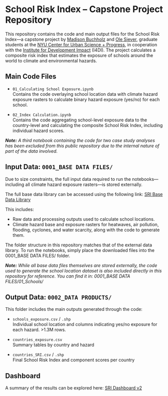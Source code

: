 # School Risk Index – Capstone Project Repository

This repository contains the code and main output files for the School Risk Index—a capstone project by [Madison Buchholz](mailto:madison.buchholz@nyu.edu) and [Ole Siever](mailto:ole.siever@nyu.edu), graduate students at the [NYU Center for Urban Science + Progress](https://engineering.nyu.edu/research-innovation/centers/cusp), in cooperation with the [Institute for Development Impact](https://i4di.org) (I4DI). The project calculates a composite risk index that estimates the exposure of schools around the world to climate and environmental hazards.


## Main Code Files

- `01_Calculating School Exposure.ipynb`  
  Contains the code overlaying school location data with climate hazard exposure rasters to calculate binary hazard exposure (yes/no) for each school.

- `02_Index Calculation.ipynb`  
  Contains the code aggregating school-level exposure data to the country-level and calculating the composite School Risk Index, including individual hazard scores.

***Note:** A third notebook containing the code for two case study analyses has been excluded from this public repository due to the internal nature of part of the data involved.*



## Input Data: `0001_BASE DATA FILES/`

Due to size constraints, the full input data required to run the notebooks—including all climate hazard exposure rasters—is stored externally.

The full base data library can be accessed using the following link:
[SRI Base Data Library](https://olewelo.thegood.cloud/s/Am6THox9cSmaPcG)

This includes:
- Raw data and processing outputs used to calculate school locations.
- Climate hazard base and exposure rasters for heatwaves, air pollution, flooding, cyclones, and water scarcity, along with the code to generate them.

The folder structure in this repository matches that of the external data library. To run the notebooks, simply place the downloaded files into the 0001_BASE DATA FILES/ folder.

***Note:** While all base data files themselves are stored externally, the code used to generate the school location dataset is also included directly in this repository for reference. You can find it in: 0001_BASE DATA FILES/01_Schools/*

## Output Data: `0002_DATA PRODUCTS/`

This folder includes the main outputs generated through the code:
- `schools_exposure.csv` / `.shp`  
  Individual school location and columns indicating yes/no exposure for each hazard. >1.3M rows.

- `countries_exposure.csv`  
  Summary tables by country and hazard

- `countries_SRI.csv` / `.shp`  
  Final School Risk Index and component scores per country

## Dashboard

A summary of the results can be explored here: [SRI Dashboard v2](https://sri-dashboard-v2.onrender.com)